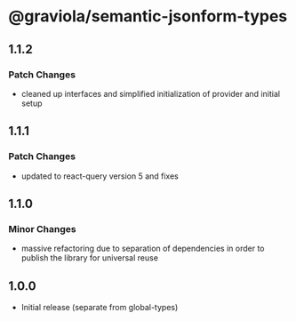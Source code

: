 # @graviola/semantic-jsonform-types

## 1.1.2

### Patch Changes

- cleaned up interfaces and simplified initialization of provider and initial setup

## 1.1.1

### Patch Changes

- updated to react-query version 5 and fixes

## 1.1.0

### Minor Changes

- massive refactoring due to separation of dependencies in order to publish the library for universal reuse

## 1.0.0

- Initial release (separate from global-types)
